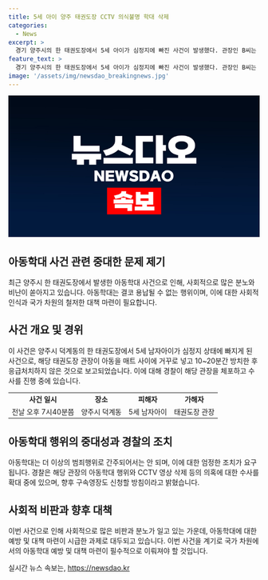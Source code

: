 ```yaml
---
title: 5세 아이 양주 태권도장 CCTV 의식불명 학대 삭제
categories:
  - News
excerpt: >
  경기 양주시의 한 태권도장에서 5세 아이가 심정지에 빠진 사건이 발생했다. 관장인 B씨는 아이를 매트 사이에 거꾸로 넣고 10~20분간 방치한 후, 아이가 숨을 쉬지 않는다는 신고를 받아 의원으로 데려갔다. 경찰은 B씨를 아동학대 중상해 혐의로 체포했으며, CCTV 삭제 등의 정황을 파악 중이다. B씨는 장난이라 주장하고 있지만, 경찰은 추가적인 수사를 진행 중이며, B씨에 대한 구속영장도 신청할 예정이다.
feature_text: >
  경기 양주시의 한 태권도장에서 5세 아이가 심정지에 빠진 사건이 발생했다. 관장인 B씨는 아이를 매트 사이에 거꾸로 넣고 10~20분간 방치한 후, 아이가 숨을 쉬지 않는다는 신고를 받아 의원으로 데려갔다. 경찰은 B씨를 아동학대 중상해 혐의로 체포했으며, CCTV 삭제 등의 정황을 파악 중이다. B씨는 장난이라 주장하고 있지만, 경찰은 추가적인 수사를 진행 중이며, B씨에 대한 구속영장도 신청할 예정이다.
image: '/assets/img/newsdao_breakingnews.jpg'
---
```


<p><img src="/assets/img/newsdao_breakingnews.jpg" alt="ranknews 속보" /></p>

<h2 data-ke-size="size26">아동학대 사건 관련 중대한 문제 제기</h2>

<p data-ke-size="size16">최근 양주시 한 태권도장에서 발생한 아동학대 사건으로 인해, 사회적으로 많은 분노와 비난이 쏟아지고 있습니다. 아동학대는 결코 용납될 수 없는 행위이며, 이에 대한 사회적 인식과 국가 차원의 철저한 대책 마련이 필요합니다.</p>

<h2 data-ke-size="size26">사건 개요 및 경위</h2>

<p data-ke-size="size16">이 사건은 양주시 덕계동의 한 태권도장에서 5세 남자아이가 심정지 상태에 빠지게 된 사건으로, 해당 태권도장 관장이 아동을 매트 사이에 거꾸로 넣고 10~20분간 방치한 후 응급처치하지 않은 것으로 보고되었습니다. 이에 대해 경찰이 해당 관장을 체포하고 수사를 진행 중에 있습니다.</p>

<table>
    <tr>
        <td style="text-align: center; height: 17px;"><b>사건 일시</b></td>
        <td style="text-align: center; height: 17px;"><b>장소</b></td>
        <td style="text-align: center; height: 17px;"><b>피해자</b></td>
        <td style="text-align: center; height: 17px;"><b>가해자</b></td>
    </tr>
    <tr>
        <td style="text-align: center; height: 17px;">전날 오후 7시40분쯤</td>
        <td style="text-align: center; height: 17px;">양주시 덕계동</td>
        <td style="text-align: center; height: 17px;">5세 남자아이</td>
        <td style="text-align: center; height: 17px;">태권도장 관장</td>
    </tr>
</table>

<h2 data-ke-size="size26">아동학대 행위의 중대성과 경찰의 조치</h2>

<p data-ke-size="size16">아동학대는 더 이상의 범죄행위로 간주되어서는 안 되며, 이에 대한 엄정한 조치가 요구됩니다. 경찰은 해당 관장의 아동학대 행위와 CCTV 영상 삭제 등의 의혹에 대한 수사를 확대 중에 있으며, 향후 구속영장도 신청할 방침이라고 밝혔습니다.</p>

<h2 data-ke-size="size26">사회적 비판과 향후 대책</h2>

<p data-ke-size="size16">이번 사건으로 인해 사회적으로 많은 비판과 분노가 일고 있는 가운데, 아동학대에 대한 예방 및 대책 마련이 시급한 과제로 대두되고 있습니다. 이번 사건을 계기로 국가 차원에서의 아동학대 예방 및 대책 마련이 필수적으로 이뤄져야 할 것입니다.</p>
실시간 뉴스 속보는, <a href="https://newsdao.kr" rel="dofollow">https://newsdao.kr</a>


